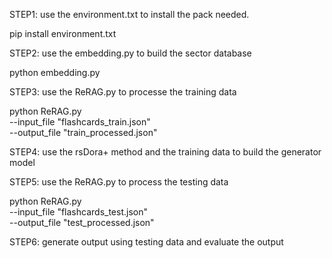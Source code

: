 STEP1: use the environment.txt to install the pack needed.

pip install environment.txt

STEP2: use the embedding.py to build the sector database

python embedding.py

STEP3: use the ReRAG.py to processe the training data

python ReRAG.py \
    --input_file "flashcards_train.json" \
    --output_file "train_processed.json"

STEP4: use the rsDora+ method and the training data to build the generator model

STEP5: use the ReRAG.py to process the testing data

python ReRAG.py \
    --input_file "flashcards_test.json" \
    --output_file "test_processed.json"

STEP6: generate output using testing data and evaluate the output
